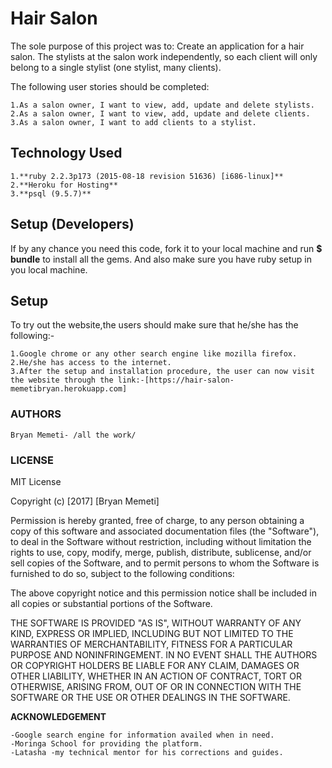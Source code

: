 # Hair Salon
The sole purpose of this project was to:
Create an application for a hair salon. The stylists at the salon work independently, so each client will only belong to a single stylist (one stylist, many clients).

The following user stories should be completed:

    1.As a salon owner, I want to view, add, update and delete stylists.
    2.As a salon owner, I want to view, add, update and delete clients.
    3.As a salon owner, I want to add clients to a stylist.

## Technology Used
    1.**ruby 2.2.3p173 (2015-08-18 revision 51636) [i686-linux]**
    2.**Heroku for Hosting**
    3.**psql (9.5.7)**


## Setup (Developers)
If by any chance you need this code, fork it to your local machine and run **$ bundle** to install all the gems. And also make sure you have ruby setup in you local machine.

## Setup
To try out the website,the users should make sure that he/she has the following:-

    1.Google chrome or any other search engine like mozilla firefox.
    2.He/she has access to the internet.
    3.After the setup and installation procedure, the user can now visit the website through the link:-[https://hair-salon-memetibryan.herokuapp.com]

### AUTHORS

    Bryan Memeti- /all the work/

### LICENSE

MIT License

Copyright (c) [2017] [Bryan Memeti]

Permission is hereby granted, free of charge, to any person obtaining a copy of this software and associated documentation files (the "Software"), to deal in the Software without restriction, including without limitation the rights to use, copy, modify, merge, publish, distribute, sublicense, and/or sell copies of the Software, and to permit persons to whom the Software is furnished to do so, subject to the following conditions:

The above copyright notice and this permission notice shall be included in all copies or substantial portions of the Software.

THE SOFTWARE IS PROVIDED "AS IS", WITHOUT WARRANTY OF ANY KIND, EXPRESS OR IMPLIED, INCLUDING BUT NOT LIMITED TO THE WARRANTIES OF MERCHANTABILITY, FITNESS FOR A PARTICULAR PURPOSE AND NONINFRINGEMENT. IN NO EVENT SHALL THE AUTHORS OR COPYRIGHT HOLDERS BE LIABLE FOR ANY CLAIM, DAMAGES OR OTHER LIABILITY, WHETHER IN AN ACTION OF CONTRACT, TORT OR OTHERWISE, ARISING FROM, OUT OF OR IN CONNECTION WITH THE SOFTWARE OR THE USE OR OTHER DEALINGS IN THE SOFTWARE.

**ACKNOWLEDGEMENT**

    -Google search engine for information availed when in need.
    -Moringa School for providing the platform.
    -Latasha -my technical mentor for his corrections and guides.

